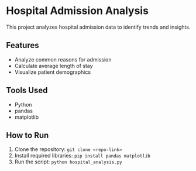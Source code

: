 
# Hospital Admission Analysis
This project analyzes hospital admission data to identify trends and insights.

## Features
- Analyze common reasons for admission
- Calculate average length of stay
- Visualize patient demographics

## Tools Used
- Python
- pandas
- matplotlib

## How to Run
1. Clone the repository: `git clone <repo-link>`
2. Install required libraries: `pip install pandas matplotlib`
3. Run the script: `python hospital_analysis.py`
